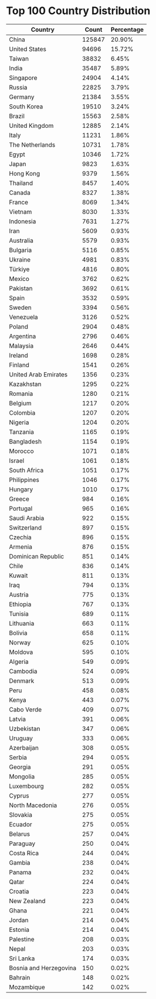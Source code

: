 # Top 100 Country Distribution
| Country | Count | Percentage |
|----|----|----|
| China | 125847 | 20.90% |
| United States | 94696 | 15.72% |
| Taiwan | 38832 | 6.45% |
| India | 35487 | 5.89% |
| Singapore | 24904 | 4.14% |
| Russia | 22825 | 3.79% |
| Germany | 21384 | 3.55% |
| South Korea | 19510 | 3.24% |
| Brazil | 15563 | 2.58% |
| United Kingdom | 12885 | 2.14% |
| Italy | 11231 | 1.86% |
| The Netherlands | 10731 | 1.78% |
| Egypt | 10346 | 1.72% |
| Japan | 9823 | 1.63% |
| Hong Kong | 9379 | 1.56% |
| Thailand | 8457 | 1.40% |
| Canada | 8327 | 1.38% |
| France | 8069 | 1.34% |
| Vietnam | 8030 | 1.33% |
| Indonesia | 7631 | 1.27% |
| Iran | 5609 | 0.93% |
| Australia | 5579 | 0.93% |
| Bulgaria | 5116 | 0.85% |
| Ukraine | 4981 | 0.83% |
| Türkiye | 4816 | 0.80% |
| Mexico | 3762 | 0.62% |
| Pakistan | 3692 | 0.61% |
| Spain | 3532 | 0.59% |
| Sweden | 3394 | 0.56% |
| Venezuela | 3126 | 0.52% |
| Poland | 2904 | 0.48% |
| Argentina | 2796 | 0.46% |
| Malaysia | 2646 | 0.44% |
| Ireland | 1698 | 0.28% |
| Finland | 1541 | 0.26% |
| United Arab Emirates | 1356 | 0.23% |
| Kazakhstan | 1295 | 0.22% |
| Romania | 1280 | 0.21% |
| Belgium | 1217 | 0.20% |
| Colombia | 1207 | 0.20% |
| Nigeria | 1204 | 0.20% |
| Tanzania | 1165 | 0.19% |
| Bangladesh | 1154 | 0.19% |
| Morocco | 1071 | 0.18% |
| Israel | 1061 | 0.18% |
| South Africa | 1051 | 0.17% |
| Philippines | 1046 | 0.17% |
| Hungary | 1010 | 0.17% |
| Greece | 984 | 0.16% |
| Portugal | 965 | 0.16% |
| Saudi Arabia | 922 | 0.15% |
| Switzerland | 897 | 0.15% |
| Czechia | 896 | 0.15% |
| Armenia | 876 | 0.15% |
| Dominican Republic | 851 | 0.14% |
| Chile | 836 | 0.14% |
| Kuwait | 811 | 0.13% |
| Iraq | 794 | 0.13% |
| Austria | 775 | 0.13% |
| Ethiopia | 767 | 0.13% |
| Tunisia | 689 | 0.11% |
| Lithuania | 663 | 0.11% |
| Bolivia | 658 | 0.11% |
| Norway | 625 | 0.10% |
| Moldova | 595 | 0.10% |
| Algeria | 549 | 0.09% |
| Cambodia | 524 | 0.09% |
| Denmark | 513 | 0.09% |
| Peru | 458 | 0.08% |
| Kenya | 443 | 0.07% |
| Cabo Verde | 409 | 0.07% |
| Latvia | 391 | 0.06% |
| Uzbekistan | 347 | 0.06% |
| Uruguay | 333 | 0.06% |
| Azerbaijan | 308 | 0.05% |
| Serbia | 294 | 0.05% |
| Georgia | 291 | 0.05% |
| Mongolia | 285 | 0.05% |
| Luxembourg | 282 | 0.05% |
| Cyprus | 277 | 0.05% |
| North Macedonia | 276 | 0.05% |
| Slovakia | 275 | 0.05% |
| Ecuador | 275 | 0.05% |
| Belarus | 257 | 0.04% |
| Paraguay | 250 | 0.04% |
| Costa Rica | 244 | 0.04% |
| Gambia | 238 | 0.04% |
| Panama | 232 | 0.04% |
| Qatar | 224 | 0.04% |
| Croatia | 223 | 0.04% |
| New Zealand | 223 | 0.04% |
| Ghana | 221 | 0.04% |
| Jordan | 214 | 0.04% |
| Estonia | 214 | 0.04% |
| Palestine | 208 | 0.03% |
| Nepal | 203 | 0.03% |
| Sri Lanka | 174 | 0.03% |
| Bosnia and Herzegovina | 150 | 0.02% |
| Bahrain | 148 | 0.02% |
| Mozambique | 142 | 0.02% |
